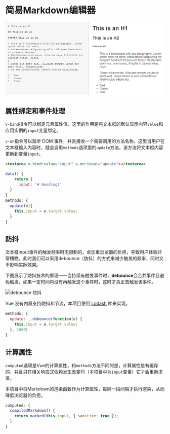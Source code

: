 # 简易Markdown编辑器

![example](example.png)

## 属性绑定和事件处理

`v-bind`指令可以绑定元素属性值，这里的作用是将文本框的默认显示内容`value`和应用实例的`input`变量绑定。

`v-on`指令可以监听 DOM 事件，并且接收一个需要调用的方法名称，这里当用户在文本框输入内容时，就会调用`methods`选项里的`update`方法，该方法将文本框内容更新到变量`input`。

```html
<textarea v-bind:value="input" v-on:input="update"></textarea>
```

```js
data() {
    return {
      input: '# Heading1'
  }
}
methods: {
  update(e){
    this.input = e.target.value;
  }
}
```



## 防抖

文本框input事件的触发频率时无限制的，会加重浏览器的负担，导致用户体验非常糟糕。此时我们可以采用debounce（防抖）的方式来减少触发的频率，同时又不影响实际效果。

下图展示了防抖技术的原理——当持续有触发事件时，**debounce**会合并事件且避免触发，如果一定时间内没有再触发这个事件时，这时才真正去触发该事件。

![debounce 防抖](https://segmentfault.com/img/bVy1VN)

Vue 没有内置支持防抖和节流，本项目使用 [Lodash](https://lodash.com/) 库来实现。

```js
methods: {
  update: _.debounce(function(e) {
    this.input = e.target.value;
  }, 1000)
}
```



## 计算属性

`computed`选项是Vue的计算属性，和`methods`方法不同的是，计算属性是有缓存的，并且只在相关响应式依赖发生改变时（本项目中为`input`变量）它才会重新求值。

本项目中将Markdown的渲染函数作为计算属性，每隔一段间隔才执行渲染，从而降低浏览器的负担。

```js
computed: {
  compiledMarkdown() {
    return marked(this.input, { sanitize: true });
  }
}
```

